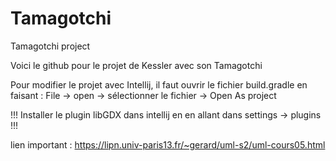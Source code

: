 # Tamagotchi
Tamagotchi project

Voici le github pour le projet de Kessler avec son Tamagotchi

Pour modifier le projet avec Intellij, il faut ouvrir le fichier build.gradle en faisant : 
File -> open -> sélectionner le fichier -> Open As project

!!! Installer le plugin libGDX dans intellij en en allant dans settings -> plugins !!!

lien important :
https://lipn.univ-paris13.fr/~gerard/uml-s2/uml-cours05.html
